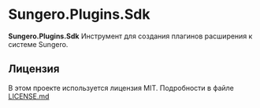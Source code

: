 # Sungero.Plugins.Sdk

**Sungero.Plugins.Sdk** Инструмент для создания плагинов расширения к системе Sungero.

## Лицензия

В этом проекте используется лицензия MIT.
Подробности в файле [LICENSE.md](LICENSE.md)

